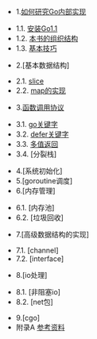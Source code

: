 * 1.[如何研究Go内部实现](01.0.md)
 - 1.1. [安装Go1.1](01.1.md)
 - 1.2. [本书的组织结构](01.2.md)
 - 1.3. [基本技巧](01.3.md)
* 2.[基本数据结构]
 - 2.1. [slice](02.1.md)
 - 2.2. [map的实现](02.2.md)
* 3.[函数调用协议](03.0.md)
 - 3.1. [go关键字](03.1.md)
 - 3.2. [defer关键字](03.2.md)
 - 3.3. [多值返回](03.3.md)
 - 3.4. [分裂栈]
* 4.[系统初始化]
* 5.[goroutine调度]
* 6.[内存管理]
 - 6.1. [内存池]
 - 6.2. [垃圾回收]
* 7.[高级数据结构的实现]
 - 7.1. [channel]
 - 7.2. [interface]
* 8.[io处理]
 - 8.1. [非阻塞io]
 - 8.2. [net包]
* 9.[cgo]
* 附录A [参考资料](ref.md)
